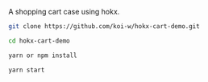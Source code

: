 A shopping cart case using hokx.  

```sh
git clone https://github.com/koi-w/hokx-cart-demo.git
```
```sh
cd hokx-cart-demo
```
```sh
yarn or npm install
```
```sh
yarn start
```